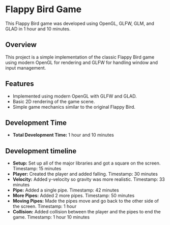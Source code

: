 # Flappy Bird Game

This Flappy Bird game was developed using OpenGL, GLFW, GLM, and GLAD in 1 hour and 10 minutes.

## Overview

This project is a simple implementation of the classic Flappy Bird game using modern OpenGL for rendering and GLFW for handling window and input management.

## Features

- Implemented using modern OpenGL with GLFW and GLAD.
- Basic 2D rendering of the game scene.
- Simple game mechanics similar to the original Flappy Bird.

## Development Time

- **Total Development Time:** 1 hour and 10 minutes

## Development timeline

- **Setup:** Set up all of the major libraries and got a square on the screen. Timestamp: 15 minutes
- **Player:** Created the player and added falling. Timestamp: 30 minutes
- **Velocity:** Added y-velocity so gravity was more realistic. Timestamp: 33 minutes
- **Pipe:** Added a single pipe. Timestamp: 42 minutes
- **More Pipes:** Added 2 more pipes. Timestamp: 50 minutes
- **Moving Pipes:** Made the pipes move and go back to the other side of the screen. Timestamp: 1 hour
- **Collision:** Added collision between the player and the pipes to end the game. Timestamp: 1 hour 10 minutes
